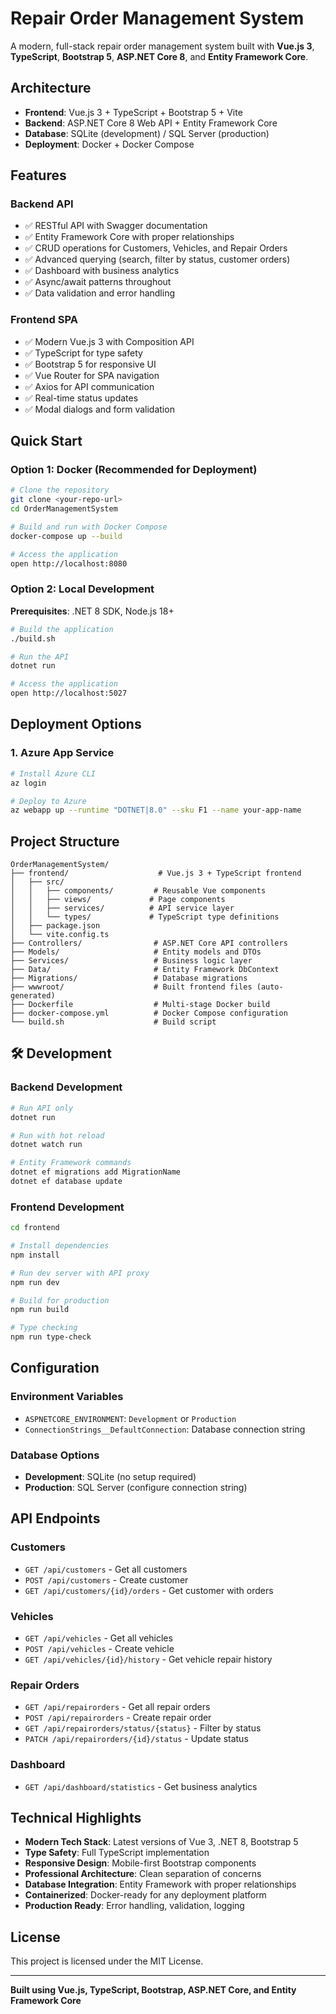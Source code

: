 # Repair Order Management System

A modern, full-stack repair order management system built with **Vue.js 3**, **TypeScript**, **Bootstrap 5**, **ASP.NET Core 8**, and **Entity Framework Core**.

## Architecture

- **Frontend**: Vue.js 3 + TypeScript + Bootstrap 5 + Vite
- **Backend**: ASP.NET Core 8 Web API + Entity Framework Core
- **Database**: SQLite (development) / SQL Server (production)
- **Deployment**: Docker + Docker Compose

## Features

### Backend API
- ✅ RESTful API with Swagger documentation
- ✅ Entity Framework Core with proper relationships
- ✅ CRUD operations for Customers, Vehicles, and Repair Orders
- ✅ Advanced querying (search, filter by status, customer orders)
- ✅ Dashboard with business analytics
- ✅ Async/await patterns throughout
- ✅ Data validation and error handling

### Frontend SPA
- ✅ Modern Vue.js 3 with Composition API
- ✅ TypeScript for type safety
- ✅ Bootstrap 5 for responsive UI
- ✅ Vue Router for SPA navigation
- ✅ Axios for API communication
- ✅ Real-time status updates
- ✅ Modal dialogs and form validation

## Quick Start

### Option 1: Docker (Recommended for Deployment)

```bash
# Clone the repository
git clone <your-repo-url>
cd OrderManagementSystem

# Build and run with Docker Compose
docker-compose up --build

# Access the application
open http://localhost:8080
```

### Option 2: Local Development

**Prerequisites**: .NET 8 SDK, Node.js 18+

```bash
# Build the application
./build.sh

# Run the API
dotnet run

# Access the application
open http://localhost:5027
```

## Deployment Options

### 1. **Azure App Service**
```bash
# Install Azure CLI
az login

# Deploy to Azure
az webapp up --runtime "DOTNET|8.0" --sku F1 --name your-app-name
```

## Project Structure

```
OrderManagementSystem/
├── frontend/                    # Vue.js 3 + TypeScript frontend
│   ├── src/
│   │   ├── components/         # Reusable Vue components
│   │   ├── views/             # Page components
│   │   ├── services/          # API service layer
│   │   └── types/             # TypeScript type definitions
│   ├── package.json
│   └── vite.config.ts
├── Controllers/                # ASP.NET Core API controllers
├── Models/                     # Entity models and DTOs
├── Services/                   # Business logic layer
├── Data/                       # Entity Framework DbContext
├── Migrations/                 # Database migrations
├── wwwroot/                    # Built frontend files (auto-generated)
├── Dockerfile                  # Multi-stage Docker build
├── docker-compose.yml          # Docker Compose configuration
└── build.sh                    # Build script
```

## 🛠️ Development

### Backend Development
```bash
# Run API only
dotnet run

# Run with hot reload
dotnet watch run

# Entity Framework commands
dotnet ef migrations add MigrationName
dotnet ef database update
```

### Frontend Development
```bash
cd frontend

# Install dependencies
npm install

# Run dev server with API proxy
npm run dev

# Build for production
npm run build

# Type checking
npm run type-check
```

## Configuration

### Environment Variables
- `ASPNETCORE_ENVIRONMENT`: `Development` or `Production`
- `ConnectionStrings__DefaultConnection`: Database connection string

### Database Options
- **Development**: SQLite (no setup required)
- **Production**: SQL Server (configure connection string)

## API Endpoints

### Customers
- `GET /api/customers` - Get all customers
- `POST /api/customers` - Create customer
- `GET /api/customers/{id}/orders` - Get customer with orders

### Vehicles
- `GET /api/vehicles` - Get all vehicles
- `POST /api/vehicles` - Create vehicle
- `GET /api/vehicles/{id}/history` - Get vehicle repair history

### Repair Orders
- `GET /api/repairorders` - Get all repair orders
- `POST /api/repairorders` - Create repair order
- `GET /api/repairorders/status/{status}` - Filter by status
- `PATCH /api/repairorders/{id}/status` - Update status

### Dashboard
- `GET /api/dashboard/statistics` - Get business analytics

## Technical Highlights

- **Modern Tech Stack**: Latest versions of Vue 3, .NET 8, Bootstrap 5
- **Type Safety**: Full TypeScript implementation
- **Responsive Design**: Mobile-first Bootstrap components
- **Professional Architecture**: Clean separation of concerns
- **Database Integration**: Entity Framework with proper relationships
- **Containerized**: Docker-ready for any deployment platform
- **Production Ready**: Error handling, validation, logging

## License

This project is licensed under the MIT License.

---

**Built using Vue.js, TypeScript, Bootstrap, ASP.NET Core, and Entity Framework Core**